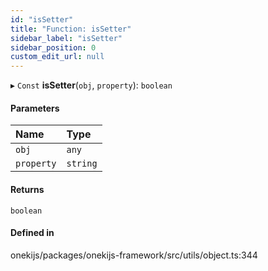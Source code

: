 ```yaml
---
id: "isSetter"
title: "Function: isSetter"
sidebar_label: "isSetter"
sidebar_position: 0
custom_edit_url: null
---
```


▸ `Const` **isSetter**(`obj`, `property`): `boolean`

#### Parameters

| Name | Type |
| :------ | :------ |
| `obj` | `any` |
| `property` | `string` |

#### Returns

`boolean`

#### Defined in

onekijs/packages/onekijs-framework/src/utils/object.ts:344
